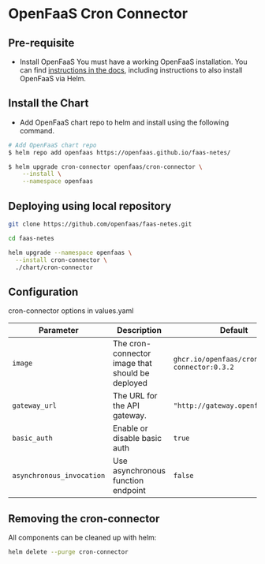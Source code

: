 # OpenFaaS Cron Connector

## Pre-requisite

- Install OpenFaaS
You must have a working OpenFaaS installation. You can find [instructions in the docs](https://docs.openfaas.com/deployment/kubernetes/#pick-helm-or-yaml-files-for-deployment-a-or-b), including instructions to also install OpenFaaS via Helm.

## Install the Chart

- Add OpenFaaS chart repo to helm and install using the following command.

```bash
# Add OpenFaaS chart repo
$ helm repo add openfaas https://openfaas.github.io/faas-netes/

$ helm upgrade cron-connector openfaas/cron-connector \
    --install \
    --namespace openfaas
```

## Deploying using local repository

```bash
git clone https://github.com/openfaas/faas-netes.git

cd faas-netes

helm upgrade --namespace openfaas \
  --install cron-connector \
  ./chart/cron-connector
```

## Configuration

cron-connector options in values.yaml

| Parameter                 | Description                                      | Default                                  |
|---------------------------|--------------------------------------------------|------------------------------------------|
| `image`                   | The cron-connector image that should be deployed | `ghcr.io/openfaas/cron-connector:0.3.2`  |
| `gateway_url`             | The URL for the API gateway.                     | `"http://gateway.openfaas:8080"`         |
| `basic_auth`              | Enable or disable basic auth                     | `true`                                   |
| `asynchronous_invocation` | Use asynchronous function endpoint               | `false`                                  |
## Removing the cron-connector

All components can be cleaned up with helm:

```bash
helm delete --purge cron-connector
```
